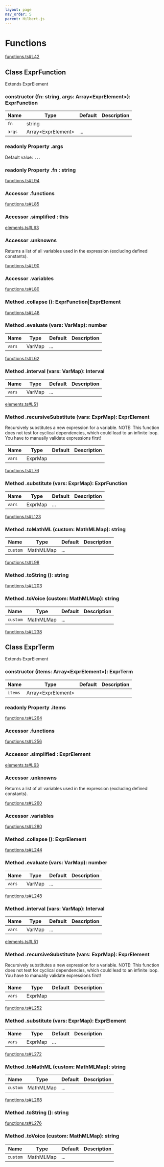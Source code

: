 ```yaml
---
layout: page
nav_order: 5
parent: Hilbert.js
---
```


# Functions

<div class="docs-item" markdown="1">

<div><a class="source" target="_blank" href="https://github.com/mathigon/hilbert.js/tree/master/src/functions.ts#L42">functions.ts#L42</a></div>

## <span class="pill">Class</span> ExprFunction

Extends ExprElement

<div class="docs-item" markdown="1">

### constructor <span class="signature">(fn: string, args: Array&lt;ExprElement&gt;): ExprFunction</span>

| Name | Type | Default | Description |
| --- | --- | --- | --- |
| `fn` | string |  |  |
| `args` | Array&lt;ExprElement&gt; | ... |  |


</div>

<div class="docs-item" markdown="1">

### <span class="pill">readonly</span> <span class="pill">Property</span> .args

Default value: `...`

</div>

<div class="docs-item" markdown="1">

### <span class="pill">readonly</span> <span class="pill">Property</span> .fn <span class="signature">: string</span>

</div>

<div class="docs-item" markdown="1">

<div><a class="source" target="_blank" href="https://github.com/mathigon/hilbert.js/tree/master/src/functions.ts#L94">functions.ts#L94</a></div>

### <span class="pill">Accessor</span> .functions

</div>

<div class="docs-item" markdown="1">

<div><a class="source" target="_blank" href="https://github.com/mathigon/hilbert.js/tree/master/src/functions.ts#L85">functions.ts#L85</a></div>

### <span class="pill">Accessor</span> .simplified <span class="signature">: this</span>

</div>

<div class="docs-item" markdown="1">

<div><a class="source" target="_blank" href="https://github.com/mathigon/hilbert.js/tree/master/src/elements.ts#L63">elements.ts#L63</a></div>

### <span class="pill">Accessor</span> .unknowns

Returns a list of all variables used in the expression (excluding defined constants).

</div>

<div class="docs-item" markdown="1">

<div><a class="source" target="_blank" href="https://github.com/mathigon/hilbert.js/tree/master/src/functions.ts#L90">functions.ts#L90</a></div>

### <span class="pill">Accessor</span> .variables

</div>

<div class="docs-item" markdown="1">

<div><a class="source" target="_blank" href="https://github.com/mathigon/hilbert.js/tree/master/src/functions.ts#L80">functions.ts#L80</a></div>

### <span class="pill">Method</span> .collapse <span class="signature">(): ExprFunction|ExprElement</span>

</div>

<div class="docs-item" markdown="1">

<div><a class="source" target="_blank" href="https://github.com/mathigon/hilbert.js/tree/master/src/functions.ts#L48">functions.ts#L48</a></div>

### <span class="pill">Method</span> .evaluate <span class="signature">(vars: VarMap): number</span>

| Name | Type | Default | Description |
| --- | --- | --- | --- |
| `vars` | VarMap | ... |  |


</div>

<div class="docs-item" markdown="1">

<div><a class="source" target="_blank" href="https://github.com/mathigon/hilbert.js/tree/master/src/functions.ts#L62">functions.ts#L62</a></div>

### <span class="pill">Method</span> .interval <span class="signature">(vars: VarMap): Interval</span>

| Name | Type | Default | Description |
| --- | --- | --- | --- |
| `vars` | VarMap | ... |  |


</div>

<div class="docs-item" markdown="1">

<div><a class="source" target="_blank" href="https://github.com/mathigon/hilbert.js/tree/master/src/elements.ts#L51">elements.ts#L51</a></div>

### <span class="pill">Method</span> .recursiveSubstitute <span class="signature">(vars: ExprMap): ExprElement</span>

Recursively substitutes a new expression for a variable.
NOTE: This function does not test for cyclical dependencies, which could
lead to an infinite loop. You have to manually validate expressions first!

| Name | Type | Default | Description |
| --- | --- | --- | --- |
| `vars` | ExprMap |  |  |


</div>

<div class="docs-item" markdown="1">

<div><a class="source" target="_blank" href="https://github.com/mathigon/hilbert.js/tree/master/src/functions.ts#L76">functions.ts#L76</a></div>

### <span class="pill">Method</span> .substitute <span class="signature">(vars: ExprMap): ExprFunction</span>

| Name | Type | Default | Description |
| --- | --- | --- | --- |
| `vars` | ExprMap | ... |  |


</div>

<div class="docs-item" markdown="1">

<div><a class="source" target="_blank" href="https://github.com/mathigon/hilbert.js/tree/master/src/functions.ts#L123">functions.ts#L123</a></div>

### <span class="pill">Method</span> .toMathML <span class="signature">(custom: MathMLMap): string</span>

| Name | Type | Default | Description |
| --- | --- | --- | --- |
| `custom` | MathMLMap | ... |  |


</div>

<div class="docs-item" markdown="1">

<div><a class="source" target="_blank" href="https://github.com/mathigon/hilbert.js/tree/master/src/functions.ts#L98">functions.ts#L98</a></div>

### <span class="pill">Method</span> .toString <span class="signature">(): string</span>

</div>

<div class="docs-item" markdown="1">

<div><a class="source" target="_blank" href="https://github.com/mathigon/hilbert.js/tree/master/src/functions.ts#L203">functions.ts#L203</a></div>

### <span class="pill">Method</span> .toVoice <span class="signature">(custom: MathMLMap): string</span>

| Name | Type | Default | Description |
| --- | --- | --- | --- |
| `custom` | MathMLMap | ... |  |


</div>

</div>

<div class="docs-item" markdown="1">

<div><a class="source" target="_blank" href="https://github.com/mathigon/hilbert.js/tree/master/src/functions.ts#L238">functions.ts#L238</a></div>

## <span class="pill">Class</span> ExprTerm

Extends ExprElement

<div class="docs-item" markdown="1">

### constructor <span class="signature">(items: Array&lt;ExprElement&gt;): ExprTerm</span>

| Name | Type | Default | Description |
| --- | --- | --- | --- |
| `items` | Array&lt;ExprElement&gt; |  |  |


</div>

<div class="docs-item" markdown="1">

### <span class="pill">readonly</span> <span class="pill">Property</span> .items

</div>

<div class="docs-item" markdown="1">

<div><a class="source" target="_blank" href="https://github.com/mathigon/hilbert.js/tree/master/src/functions.ts#L264">functions.ts#L264</a></div>

### <span class="pill">Accessor</span> .functions

</div>

<div class="docs-item" markdown="1">

<div><a class="source" target="_blank" href="https://github.com/mathigon/hilbert.js/tree/master/src/functions.ts#L256">functions.ts#L256</a></div>

### <span class="pill">Accessor</span> .simplified <span class="signature">: ExprElement</span>

</div>

<div class="docs-item" markdown="1">

<div><a class="source" target="_blank" href="https://github.com/mathigon/hilbert.js/tree/master/src/elements.ts#L63">elements.ts#L63</a></div>

### <span class="pill">Accessor</span> .unknowns

Returns a list of all variables used in the expression (excluding defined constants).

</div>

<div class="docs-item" markdown="1">

<div><a class="source" target="_blank" href="https://github.com/mathigon/hilbert.js/tree/master/src/functions.ts#L260">functions.ts#L260</a></div>

### <span class="pill">Accessor</span> .variables

</div>

<div class="docs-item" markdown="1">

<div><a class="source" target="_blank" href="https://github.com/mathigon/hilbert.js/tree/master/src/functions.ts#L280">functions.ts#L280</a></div>

### <span class="pill">Method</span> .collapse <span class="signature">(): ExprElement</span>

</div>

<div class="docs-item" markdown="1">

<div><a class="source" target="_blank" href="https://github.com/mathigon/hilbert.js/tree/master/src/functions.ts#L244">functions.ts#L244</a></div>

### <span class="pill">Method</span> .evaluate <span class="signature">(vars: VarMap): number</span>

| Name | Type | Default | Description |
| --- | --- | --- | --- |
| `vars` | VarMap | ... |  |


</div>

<div class="docs-item" markdown="1">

<div><a class="source" target="_blank" href="https://github.com/mathigon/hilbert.js/tree/master/src/functions.ts#L248">functions.ts#L248</a></div>

### <span class="pill">Method</span> .interval <span class="signature">(vars: VarMap): Interval</span>

| Name | Type | Default | Description |
| --- | --- | --- | --- |
| `vars` | VarMap | ... |  |


</div>

<div class="docs-item" markdown="1">

<div><a class="source" target="_blank" href="https://github.com/mathigon/hilbert.js/tree/master/src/elements.ts#L51">elements.ts#L51</a></div>

### <span class="pill">Method</span> .recursiveSubstitute <span class="signature">(vars: ExprMap): ExprElement</span>

Recursively substitutes a new expression for a variable.
NOTE: This function does not test for cyclical dependencies, which could
lead to an infinite loop. You have to manually validate expressions first!

| Name | Type | Default | Description |
| --- | --- | --- | --- |
| `vars` | ExprMap |  |  |


</div>

<div class="docs-item" markdown="1">

<div><a class="source" target="_blank" href="https://github.com/mathigon/hilbert.js/tree/master/src/functions.ts#L252">functions.ts#L252</a></div>

### <span class="pill">Method</span> .substitute <span class="signature">(vars: ExprMap): ExprElement</span>

| Name | Type | Default | Description |
| --- | --- | --- | --- |
| `vars` | ExprMap | ... |  |


</div>

<div class="docs-item" markdown="1">

<div><a class="source" target="_blank" href="https://github.com/mathigon/hilbert.js/tree/master/src/functions.ts#L272">functions.ts#L272</a></div>

### <span class="pill">Method</span> .toMathML <span class="signature">(custom: MathMLMap): string</span>

| Name | Type | Default | Description |
| --- | --- | --- | --- |
| `custom` | MathMLMap | ... |  |


</div>

<div class="docs-item" markdown="1">

<div><a class="source" target="_blank" href="https://github.com/mathigon/hilbert.js/tree/master/src/functions.ts#L268">functions.ts#L268</a></div>

### <span class="pill">Method</span> .toString <span class="signature">(): string</span>

</div>

<div class="docs-item" markdown="1">

<div><a class="source" target="_blank" href="https://github.com/mathigon/hilbert.js/tree/master/src/functions.ts#L276">functions.ts#L276</a></div>

### <span class="pill">Method</span> .toVoice <span class="signature">(custom: MathMLMap): string</span>

| Name | Type | Default | Description |
| --- | --- | --- | --- |
| `custom` | MathMLMap | ... |  |


</div>

</div>